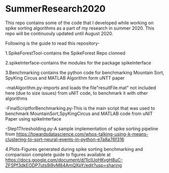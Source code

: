 # SummerResearch2020
This repo contains some of the code that I developed while working on spike sorting algorithms as a part of my research in summer 2020.
This repo will be continuouly updated until August 2020. 


Following is the guide to read this repository-

1.SpikeForestTool-contains the SpikeForest Repo clonned 

2.spikeInterface-contains the modules for the package spikeInterface

3.Benchmarking contains the python code for benchmarking Mountain Sort, SpyKing Circus and MATLAB Algorithm form uNTT paper

-matAlgorithm.py-imports and loads the file"resultFile.mat" not included here (due to size issues) from uNIT code, to benchmark it with other algorithms
         
-FinalScriptforBenchmarking.py-This is the main script that was used to benchmark MountainSort,SpyKingCircus and MATLAB code from uNIT Paper using spikeInterface
         
 -Step1Thresholding.py-A sample implementation of spike sorting pipeline from https://towardsdatascience.com/whos-talking-using-k-means-clustering-to-sort-neural-events-in-python-e7a8a76f316
         
4.Plots-Figures generated during spike sorting benchmarking and comparision complete guide to figures available at https://docs.google.com/document/d/1lcIUoHKvgH8uC-ZFSPf3dkEODP7uts9i9vM84AmQXpY/edit?usp=sharing



